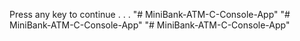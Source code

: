 Press any key to continue . . . 
"# MiniBank-ATM-C-Console-App"  "# MiniBank-ATM-C-Console-App"  "# MiniBank-ATM-C-Console-App" 
